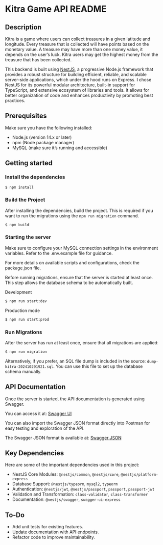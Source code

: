 # Kitra Game API README

## Description

Kitra is a game where users can collect treasures in a given latitude and longitude. Every treasure
that is collected will have points based on the monetary value. A treasure may have more than
one money value, it depends on the user’s luck. Kitra users may get the highest money from the
treasure that has been collected.

This backend is built using [NestJS](https://github.com/nestjs/nest), a progressive Node.js framework that provides a robust structure for building efficient, reliable, and scalable server-side applications, which under the hood runs on Express. I chose NestJS for its powerful modular architecture, built-in support for TypeScript, and extensive ecosystem of libraries and tools. It allows for better organization of code and enhances productivity by promoting best practices.

## Prerequisites
Make sure you have the following installed:

- Node.js (version 14.x or later)
- npm (Node package manager)
- MySQL (make sure it’s running and accessible)

## Getting started

### Install the dependencies

```bash
$ npm install
```

### Build the Project
After installing the dependencies, build the project. This is required if you want to run the migrations using the `npm run migration` command.

```bash
$ npm build
```

### Starting the server

Make sure to configure your MySQL connection settings in the environment variables. Refer to the .env.example file for guidance.

For more details on available scripts and configurations, check the package.json file.

Before running migrations, ensure that the server is started at least once. This step allows the database schema to be automatically built.

Development
```bash
$ npm run start:dev
```

Production mode
```bash
$ npm run start:prod
```

### Run Migrations
After the server has run at least once, ensure that all migrations are applied:
```bash
$ npm run migration
```
Alternatively, if you prefer, an SQL file dump is included in the source: `dump-kitra-202410291921.sql`. You can use this file to set up the database schema manually.

## API Documentation

Once the server is started, the API documentation is generated using Swagger.

You can access it at:
[Swagger UI](http://localhost:3000/api/docs)

You can also import the Swagger JSON format directly into Postman for easy testing and exploration of the API.

The Swagger JSON format is available at:
[Swagger JSON](http://localhost:3000/api/docs-json)

## Key Dependencies
Here are some of the important dependencies used in this project:

- NestJS Core Modules: `@nestjs/common`, `@nestjs/core`, `@nestjs/platform-express`
- Database Support: `@nestjs/typeorm`, `mysql2`, `typeorm`
- Authentication: `@nestjs/jwt`, `@nestjs/passport`, `passport`, `passport-jwt`
- Validation and Transformation: `class-validator`, `class-transformer`
- Documentation: `@nestjs/swagger`, `swagger-ui-express`

## To-Do
- Add unit tests for existing features.
- Update documentation with API endpoints.
- Refactor code to improve maintainability.
